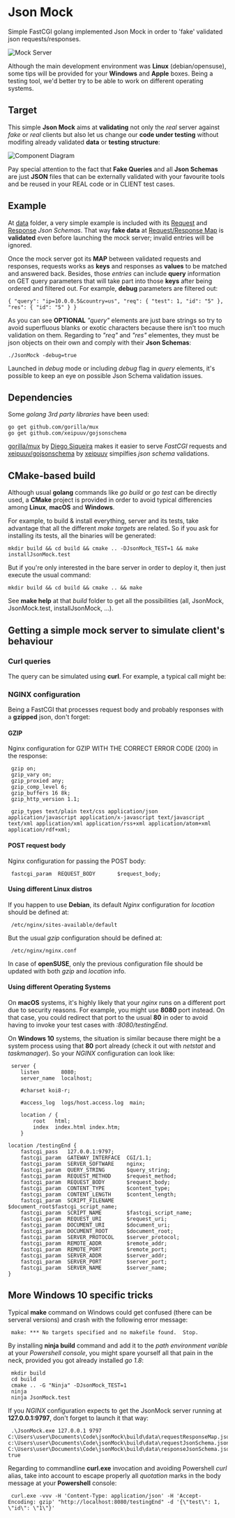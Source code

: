 # Json Mock

Simple FastCGI golang implemented Json Mock in order to 'fake' validated json requests/responses.

![Mock Server](/images/mockServer.jpeg)

Although the main development environment was **Linux** (debian/opensuse), some tips will be provided for your **Windows** and **Apple** boxes. Being a testing tool, we'd better try to be able to work on different operating systems.

## Target

This simple **Json Mock** aims at **validating** not only the *real* server against *fake* or *real* clients but also let us change our **code under testing** without modifing already validated **data** or **testing structure**:

![Component Diagram](/images/component_diagram.png)

Pay special attention to the fact that **Fake Queries** and all **Json Schemas** are just **JSON** files that can be externally validated with your favourite tools and be reused in your REAL code or in CLIENT test cases.

## Example

At [data](/data/) folder, a very simple example is included with its [Request](/data/requestJsonSchema.json) and [Response](/data/responseJsonSchema.json) *Json Schemas*. That way **fake data** at [Request/Response Map](/data/requestResponseMap.json) is **validated** even before launching the mock server; invalid entries will be ignored.

Once the mock server got its **MAP** between validated requests and responses, requests works as **keys** and responses as **values** to be matched and answered back. Besides, those *entries* can include **query** information on GET query parameters that will take part into those **keys** after being ordered and filtered out. For example, **debug** parameters are filtered out:

    { "query": "ip=10.0.0.5&country=us", "req": { "test": 1, "id": "5" }, "res": { "id": "5" } }

As you can see **OPTIONAL** *"query"* elements are just bare strings so try to avoid superfluous blanks or exotic characters because there isn't too much validation on them. Regarding to *"req"* and *"res"* elementes, they must be json objects on their own and comply with their **Json Schemas**:

    ./JsonMock -debug=true

Launched in *debug* mode or including *debug* flag in *query* elements, it's possible to keep an eye on possible Json Schema validation issues.

## Dependencies

Some *golang 3rd party libraries* have been used:

    go get github.com/gorilla/mux
    go get github.com/xeipuuv/gojsonschema
    
[gorilla/mux](http://www.gorillatoolkit.org/pkg/mux) by [Diego Siqueira](https://github.com/DiSiqueira) makes it easier to serve *FastCGI* requests and [xeipuuv/gojsonschema](https://github.com/xeipuuv/gojsonschema) by [xeipuuv](https://github.com/xeipuuv/gojsonschema) simpilfies *json schema* validations.

## CMake-based build

Although usual **golang** commands like *go build* or *go test* can be directly used, a **CMake** project is provided in order to avoid typical differencies among **Linux**, **macOS** and **Windows**.

For example, to build & install everything, server and its tests, take advantage that all the different *make targets* are related. So if you ask for installing its tests, all the binaries will be generated:

    mkdir build && cd build && cmake .. -DJsonMock_TEST=1 && make installJsonMock.test 

But if you're only interested in the bare server in order to deploy it, then just execute the usual command:

    mkdir build && cd build && cmake .. && make

See **make help** at that *build* folder to get all the possibilities (all, JsonMock, JsonMock.test, installJsonMock, ...).

## Getting a simple mock server to simulate client's behaviour

### Curl queries

The query can be simulated using **curl**. For example, a typical call might be:

    

### NGINX configuration

Being a FastCGI that processes request body and probably responses with a **gzipped** json, don't forget:

#### GZIP

Nginx configuration for GZIP WITH THE CORRECT ERROR CODE (200) in the response:

     gzip on;
     gzip_vary on;
     gzip_proxied any;
     gzip_comp_level 6;
     gzip_buffers 16 8k;
     gzip_http_version 1.1;

     gzip_types text/plain text/css application/json application/javascript application/x-javascript text/javascript text/xml application/xml application/rss+xml application/atom+xml application/rdf+xml;

 
#### POST request body

Nginx configuration for passing the POST body:

     fastcgi_param  REQUEST_BODY       $request_body;

#### Using different Linux distros

If you happen to use **Debian**, its default *Nginx* configuration for *location* should be defined at:

     /etc/nginx/sites-available/default

But the usual *gzip* configuration should be defined at:

     /etc/nginx/nginx.conf

In case of **openSUSE**, only the previous configuration file should be updated with both *gzip* and *location* info.

#### Using different Operating Systems 

On **macOS** systems, it's highly likely that your *nginx* runs on a different port due to security reasons. For example, you might use **8080** port instead. On that case, you could redirect that port to the usual **80** in oder to avoid having to invoke your test cases with *:8080/testingEnd*.

On **Windows 10** systems, the situation is similar because there might be a system process using that **80** port already (check it out with *netstat* and *taskmanager*). So your *NGINX* configuration can look like:

     server {
        listen       8080;
        server_name  localhost;

        #charset koi8-r;

        #access_log  logs/host.access.log  main;

        location / {
            root   html;
            index  index.html index.htm;
        }

	location /testingEnd {
		fastcgi_pass   127.0.0.1:9797;
		fastcgi_param  GATEWAY_INTERFACE  CGI/1.1;
		fastcgi_param  SERVER_SOFTWARE    nginx;
		fastcgi_param  QUERY_STRING       $query_string;
		fastcgi_param  REQUEST_METHOD     $request_method;
		fastcgi_param  REQUEST_BODY       $request_body;
		fastcgi_param  CONTENT_TYPE       $content_type;
		fastcgi_param  CONTENT_LENGTH     $content_length;
		fastcgi_param  SCRIPT_FILENAME    $document_root$fastcgi_script_name;
		fastcgi_param  SCRIPT_NAME        $fastcgi_script_name;
		fastcgi_param  REQUEST_URI        $request_uri;
		fastcgi_param  DOCUMENT_URI       $document_uri;
		fastcgi_param  DOCUMENT_ROOT      $document_root;
		fastcgi_param  SERVER_PROTOCOL    $server_protocol;
		fastcgi_param  REMOTE_ADDR        $remote_addr;
		fastcgi_param  REMOTE_PORT        $remote_port;
		fastcgi_param  SERVER_ADDR        $server_addr;
		fastcgi_param  SERVER_PORT        $server_port;
		fastcgi_param  SERVER_NAME        $server_name;
	}

## More Windows 10 specific tricks

Typical **make** command on Windows could get confused (there can be serveral versions) and crash with the following error message:

     make: *** No targets specified and no makefile found.  Stop.

By installing **ninja build** command and add it to the *path environment varible* at your *Powershell console*, you might spare yourself all that pain in the neck, provided you got already installed *go 1.8*:

     mkdir build
     cd build
     cmake .. -G "Ninja" -DJsonMock_TEST=1
     ninja
     ninja JsonMock.test

If you *NGINX* configuration expects to get the JsonMock server running at **127.0.0.1:9797**, don't forget to launch it that way:

     .\JsonMock.exe 127.0.0.1 9797 C:\Users\user\Documents\Code\jsonMock\build\data\requestResponseMap.json c:\Users\user\Documents\Code\jsonMock\build\data\requestJsonSchema.json C:\Users\user\Documents\Code\jsonMock\build\data\responseJsonSchema.json true

Regarding to commandline **curl.exe** invocation and avoiding Powershell *curl* alias, take into account to escape properly all *quotation* marks in the body message at your **Powershell** console:

     curl.exe -vvv -H 'Content-Type: application/json' -H 'Accept-Encoding: gzip' "http://localhost:8080/testingEnd" -d '{\"test\": 1, \"id\": \"1\"}'     

